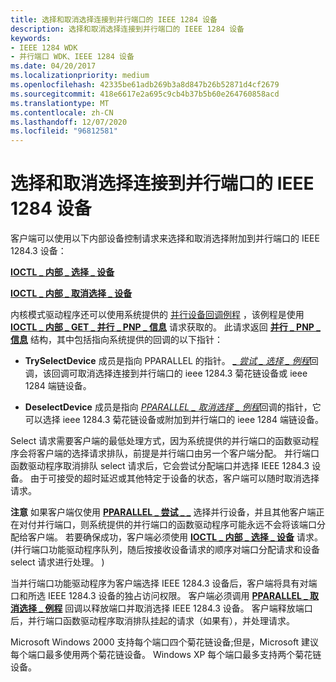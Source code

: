 ```yaml
---
title: 选择和取消选择连接到并行端口的 IEEE 1284 设备
description: 选择和取消选择连接到并行端口的 IEEE 1284 设备
keywords:
- IEEE 1284 WDK
- 并行端口 WDK、IEEE 1284 设备
ms.date: 04/20/2017
ms.localizationpriority: medium
ms.openlocfilehash: 42335be61adb269b3a8d847b26b52871d4cf2679
ms.sourcegitcommit: 418e6617e2a695c9cb4b37b5b60e264760858acd
ms.translationtype: MT
ms.contentlocale: zh-CN
ms.lasthandoff: 12/07/2020
ms.locfileid: "96812581"
---
```

# <a name="selecting-and-deselecting-an-ieee-1284-device-attached-to-a-parallel-port"></a>选择和取消选择连接到并行端口的 IEEE 1284 设备





客户端可以使用以下内部设备控制请求来选择和取消选择附加到并行端口的 IEEE 1284.3 设备：

[**IOCTL \_ 内部 \_ 选择 \_ 设备**](/windows-hardware/drivers/ddi/parallel/ni-parallel-ioctl_internal_select_device)

[**IOCTL \_ 内部 \_ 取消选择 \_ 设备**](/windows-hardware/drivers/ddi/parallel/ni-parallel-ioctl_internal_deselect_device)

内核模式驱动程序还可以使用系统提供的 [并行设备回调例程](/windows-hardware/drivers/ddi/index) ，该例程是使用 [**IOCTL \_ 内部 \_ GET \_ 并行 \_ PNP \_ 信息**](/windows-hardware/drivers/ddi/parallel/ni-parallel-ioctl_internal_get_parallel_pnp_info) 请求获取的。 此请求返回 [**并行 \_ PNP \_ 信息**](/windows-hardware/drivers/ddi/parallel/ns-parallel-_parallel_pnp_information) 结构，其中包括指向系统提供的回调的以下指针：

-   **TrySelectDevice** 成员是指向 PPARALLEL 的指针。 [*\_ 尝试 \_ 选择 \_ 例程*](/windows-hardware/drivers/ddi/parallel/nc-parallel-pparallel_try_select_routine)回调，该回调可取消选择连接到并行端口的 ieee 1284.3 菊花链设备或 ieee 1284 端链设备。

-   **DeselectDevice** 成员是指向 [*PPARALLEL \_ 取消选择 \_ 例程*](/windows-hardware/drivers/ddi/parallel/nc-parallel-pparallel_deselect_routine)回调的指针，它可以选择 ieee 1284.3 菊花链设备或附加到并行端口的 ieee 1284 端链设备。

Select 请求需要客户端的最低处理方式，因为系统提供的并行端口的函数驱动程序会将客户端的选择请求排队，前提是并行端口由另一个客户端分配。 并行端口函数驱动程序取消排队 select 请求后，它会尝试分配端口并选择 IEEE 1284.3 设备。 由于可接受的超时延迟或其他特定于设备的状态，客户端可以随时取消选择请求。

**注意**   如果客户端仅使用 [**PPARALLEL \_ 尝试 \_ \_**](/windows-hardware/drivers/ddi/parallel/nc-parallel-pparallel_try_select_routine) 选择并行设备，并且其他客户端正在对付并行端口，则系统提供的并行端口的函数驱动程序可能永远不会将该端口分配给客户端。 若要确保成功，客户端必须使用 [**IOCTL \_ 内部 \_ 选择 \_ 设备**](/windows-hardware/drivers/ddi/parallel/ni-parallel-ioctl_internal_select_device) 请求。  (并行端口功能驱动程序队列，随后按接收设备请求的顺序对端口分配请求和设备 select 请求进行处理。 ) 

 

当并行端口功能驱动程序为客户端选择 IEEE 1284.3 设备后，客户端将具有对端口和所选 IEEE 1284.3 设备的独占访问权限。 客户端必须调用 [**PPARALLEL \_ 取消选择 \_ 例程**](/windows-hardware/drivers/ddi/parallel/nc-parallel-pparallel_deselect_routine) 回调以释放端口并取消选择 IEEE 1284.3 设备。 客户端释放端口后，并行端口函数驱动程序取消排队挂起的请求（如果有），并处理请求。

Microsoft Windows 2000 支持每个端口四个菊花链设备;但是，Microsoft 建议每个端口最多使用两个菊花链设备。 Windows XP 每个端口最多支持两个菊花链设备。

 

